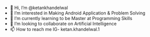 - 👋 Hi, I’m @ketankhandelwal
- 👀 I’m interested in Making Android Application & Problem Solving
- 🌱 I’m currently learning to be Master at Programming Skills
- 💞️ I’m looking to collaborate on Artificial Intelligence
- 📫 How to reach me IG- ketan.khandelwal.1

<!---
ketankhandelwal/ketankhandelwal is a ✨ special ✨ repository because its `README.md` (this file) appears on your GitHub profile.
You can click the Preview link to take a look at your changes.
--->
